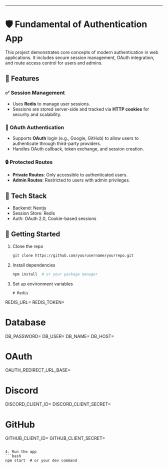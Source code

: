 

---

# 🛡️ Fundamental of Authentication App

This project demonstrates core concepts of modern authentication in web applications. It includes secure session management, OAuth integration, and route access control for users and admins.

## 🔐 Features

### ✅ Session Management
- Uses **Redis** to manage user sessions.
- Sessions are stored server-side and tracked via **HTTP cookies** for security and scalability.

### 🔗 OAuth Authentication
- Supports **OAuth** login (e.g., Google, GitHub) to allow users to authenticate through third-party providers.
- Handles OAuth callback, token exchange, and session creation.

### 🔒 Protected Routes
- **Private Routes**: Only accessible to authenticated users.
- **Admin Routes**: Restricted to users with admin privileges.

## 🧰 Tech Stack
- Backend: Nextjs
- Session Store: Redis
- Auth: OAuth 2.0, Cookie-based sessions

## 🚀 Getting Started

1. Clone the repo  
   ```bash
   git clone https://github.com/yourusername/yourrepo.git
   ```

2. Install dependencies  
   ```bash
   npm install  # or your package manager
   ```

3. Set up environment variables  
   ```
   # Redis
REDIS_URL=
REDIS_TOKEN=

# Database
DB_PASSWORD=
DB_USER=
DB_NAME=
DB_HOST=

# OAuth
OAUTH_REDIRECT_URL_BASE=

# Discord
DISCORD_CLIENT_ID=
DISCORD_CLIENT_SECRET=

# GitHub
GITHUB_CLIENT_ID=
GITHUB_CLIENT_SECRET=

   ```

4. Run the app  
   ```bash
   npm start  # or your dev command
   ```





